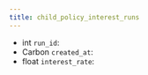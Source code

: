 ```yaml
---
title: child_policy_interest_runs  
---
```


- <span class="type">int</span>  <span class="v-identifier">`run_id`</span>:
- <span class="type">Carbon</span>  <span class="v-identifier">`created_at`</span>:
- <span class="type">float</span>  <span class="v-identifier">`interest_rate`</span>:
